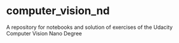 # computer_vision_nd
A repository for notebooks and solution of exercises of the Udacity Computer Vision Nano Degree
